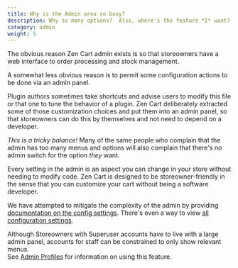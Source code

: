 ```yaml
---
title: Why is the Admin area so busy? 
description: Why so many options?  Also, where's the feature *I* want? 
category: admin
weight: 5
---
```


The obvious reason Zen Cart admin exists is so that storeowners have a web interface to order processing and stock management.

A somewhat less obvious reason is to permit some configuration actions to be done via an admin panel.  

Plugin authors sometimes take shortcuts and advise users to modify this file or that one to tune the behavior of a plugin.  Zen Cart deliberately extracted some of those customization choices and put them into an admin panel, so that storeowners can do this by themselves and not need to depend on a developer. 

*This is a tricky balance!*  Many of the same people who complain that the admin has too many menus and options will also complain that there's no admin switch for the option _they_ want. 

Every setting in the admin is an aspect you can change in your store without needing to modify code.
Zen Cart is designed to be storeowner-friendly in the sense that you can customize your cart without being a software developer.

We have attempted to mitigate the complexity of the admin by providing 
[documentation on the config settings](/user/admin_pages/configuration/). 
There's even a way to view [all configuration settings](/user/admin_pages/configuration/all/). 

Although Storeowners with Superuser accounts have to live with a large admin panel, accounts for staff can be constrained to only show relevant menus.  
See [Admin Profiles](/user/admin_pages/admins/admin_profiles/) for information on using this feature. 

